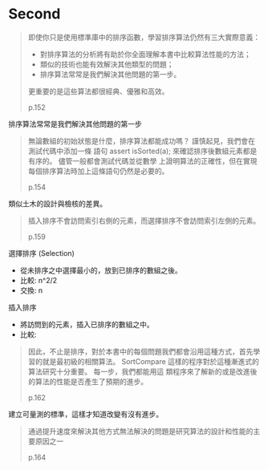 # Second

> 即使你只是使用標準庫中的排序函數，學習排序算法仍然有三大實際意義：
>
> - 對排序算法的分析將有助於你全面理解本書中比較算法性能的方法；
> - 類似的技術也能有效解決其他類型的問題；
> - 排序算法常常是我們解決其他問題的第一步。
>
> 更重要的是這些算法都很經典、優雅和高效。
>
> p.152

排序算法常常是我們解決其他問題的第一步

> 無論數組的初始狀態是什麼，排序算法都能成功嗎？
> 謹慎起見，我們會在測試代碼中添加一條 語句 assert isSorted(a); 來確認排序後數組元素都是有序的。
> 儘管一般都會測試代碼並從數學 上證明算法的正確性，但在實現每個排序算法時加上這條語句仍然是必要的。
>
> p.154

類似土木的設計與檢核的差異。

> 插入排序不會訪問索引右側的元素，而選擇排序不會訪問索引左側的元素。
>
> p.159

選擇排序 (Selection)

- 從未排序之中選擇最小的，放到已排序的數組之後。
- 比較: n^2/2
- 交換: n

插入排序

- 將訪問到的元素，插入已排序的數組之中。
- 比較:

> 因此，不止是排序，對於本書中的每個問題我們都會沿用這種方式，首先學習的就是最初級的相關算法。
> SortCompare 這樣的程序對於這種漸進式的算法研究十分重要。
> 每一步，我們都能用這 類程序來了解新的或是改進後的算法的性能是否產生了預期的進步。
>
> p.162

建立可量測的標準，這樣才知道改變有沒有進步。

> 通過提升速度來解決其他方式無法解決的問題是研究算法的設計和性能的主要原因之一
>
> p.164
